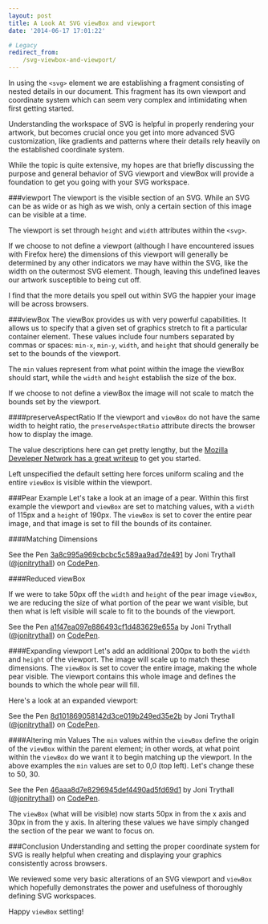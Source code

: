 ```yaml
---
layout: post
title: A Look At SVG viewBox and viewport
date: '2014-06-17 17:01:22'

# Legacy
redirect_from:
    /svg-viewbox-and-viewport/
---
```


In using the `<svg>` element we are establishing a fragment consisting of nested details in our document. This fragment has its own viewport and coordinate system which can seem very complex and intimidating when first getting started.

Understanding the workspace of SVG is helpful in properly rendering your artwork, but becomes crucial once you get into more advanced SVG customization, like gradients and patterns where their details rely heavily on the established coordinate system.

While the topic is quite extensive, my hopes are that briefly discussing the purpose and general behavior of SVG viewport and viewBox will provide a foundation to get you going with your SVG workspace.

###viewport
The viewport is the visible section of an SVG. While an SVG can be as wide or as high as we wish, only a certain section of this image can be visible at a time.

The viewport is set through `height` and `width` attributes within the `<svg>`.

If we choose to not define a viewport (although I have encountered issues with Firefox here) the dimensions of this viewport will generally be determined by any other indicators we may have within the SVG, like the width on the outermost SVG element. Though, leaving this undefined leaves our artwork susceptible to being cut off.

I find that the more details you spell out within SVG the happier your image will be across browsers.


###viewBox
The viewBox provides us with very powerful capabilities. It allows us to specify that a given set of graphics stretch to fit a particular container element. These values include four numbers separated by commas or spaces: `min-x`, `min-y`, `width`, and `height` that should generally be set to the bounds of the viewport.

The `min` values represent from what point within the image the viewBox should start, while the `width` and `height` establish the size of the box.

If we choose to not define a viewBox the image will not scale to match the bounds set by the viewport.

####preserveAspectRatio
If the viewport and `viewBox` do not have the same width to height ratio, the `preserveAspectRatio` attribute directs the browser how to display the image.

The value descriptions here can get pretty lengthy, but the [Mozilla Develeper Network has a great writeup](https://developer.mozilla.org/en-US/docs/Web/SVG/Attribute/preserveAspectRatio) to get you started.

Left unspecified the default setting here forces uniform scaling and the entire `viewBox` is visible within the viewport.

###Pear Example
Let's take a look at an image of a pear. Within this first example the viewport and `viewBox` are set to matching values, with a `width` of 115px and a `height` of 190px. The `viewBox` is set to cover the entire pear image, and that image is set to fill the bounds of its container.  

####Matching Dimensions

<p data-height="268" data-theme-id="6090" data-slug-hash="3a8c995a969cbcbc5c589aa9ad7de491" data-default-tab="result" class='codepen'>See the Pen <a href='http://codepen.io/jonitrythall/pen/3a8c995a969cbcbc5c589aa9ad7de491/'>3a8c995a969cbcbc5c589aa9ad7de491</a> by Joni Trythall  (<a href='http://codepen.io/jonitrythall'>@jonitrythall</a>) on <a href='http://codepen.io'>CodePen</a>.</p>
<script async src="//codepen.io/assets/embed/ei.js"></script>


####Reduced viewBox

If we were to take 50px off the `width` and `height` of the pear image `viewBox`, we are reducing the size of what portion of the pear we want visible, but then what is left visible will scale to fit to the bounds of the viewport.  

<p data-height="268" data-theme-id="6090" data-slug-hash="a1f47ea097e886493cf1d483629e655a" data-default-tab="result" class='codepen'>See the Pen <a href='http://codepen.io/jonitrythall/pen/a1f47ea097e886493cf1d483629e655a/'>a1f47ea097e886493cf1d483629e655a</a> by Joni Trythall  (<a href='http://codepen.io/jonitrythall'>@jonitrythall</a>) on <a href='http://codepen.io'>CodePen</a>.</p>
<script async src="//codepen.io/assets/embed/ei.js"></script>


####Expanding viewport
Let's add an additional 200px to both the `width` and `height` of the viewport. The image will scale up to match these dimensions. The `viewBox` is set to cover the entire image, making the whole pear visible. The viewport contains this whole image and defines the bounds to which the whole pear will fill.

Here's a look at an expanded viewport:

<p data-height="268" data-theme-id="6090" data-slug-hash="8d101869058142d3ce019b249ed35e2b" data-default-tab="result" class='codepen'>See the Pen <a href='http://codepen.io/jonitrythall/pen/8d101869058142d3ce019b249ed35e2b/'>8d101869058142d3ce019b249ed35e2b</a> by Joni Trythall  (<a href='http://codepen.io/jonitrythall'>@jonitrythall</a>) on <a href='http://codepen.io'>CodePen</a>.</p>
<script async src="//codepen.io/assets/embed/ei.js"></script>


####Altering min Values
The `min` values within the `viewBox` define the origin of the `viewBox` within the parent element; in other words, at what point within the `viewBox` do we want it to begin matching up the viewport. In the above examples the `min` values are set to 0,0 (top left). Let's change these to 50, 30.

<p data-height="268" data-theme-id="6090" data-slug-hash="46aaa8d7e8296945def4490ad5fd69d1" data-default-tab="result" class='codepen'>See the Pen <a href='http://codepen.io/jonitrythall/pen/46aaa8d7e8296945def4490ad5fd69d1/'>46aaa8d7e8296945def4490ad5fd69d1</a> by Joni Trythall  (<a href='http://codepen.io/jonitrythall'>@jonitrythall</a>) on <a href='http://codepen.io'>CodePen</a>.</p>
<script async src="//codepen.io/assets/embed/ei.js"></script>


The `viewBox` (what will be visible) now starts 50px in from the x axis and 30px in from the y axis. In altering these values we have simply changed the section of the pear we want to focus on.

###Conclusion
Understanding and setting the proper coordinate system for SVG is really helpful when creating and displaying your graphics consistently across browsers.

We reviewed some very basic alterations of an SVG viewport and `viewBox` which hopefully demonstrates the power and usefulness of thoroughly defining SVG workspaces.

Happy `viewBox` setting!
